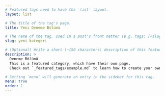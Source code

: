 ```yaml
---
# Featured tags need to have the `list` layout.
layout: list

# The title of the tag's page.
title: Yeni Deneme Bölümü

# The name of the tag, used in a post's front matter (e.g. tags: [<slug>]).
slug: yeni kategori

# (Optional) Write a short (~150 characters) description of this featured tag.
description: >
  Deneme Bölümü
  This is a featured category, which have their own page.
  Check out `_featured_tags/example.md` to learn how to create your own.

# Setting `menu` will generate an entry in the sidebar for this tag.
menu: true
order: 1
---
```

